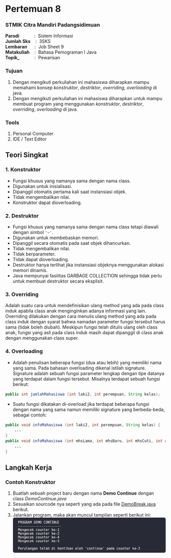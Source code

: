 # Pertemuan 8

### STMIK Citra Mandiri Padangsidimuan

**Parodi**&nbsp;&nbsp;&nbsp;&nbsp;&nbsp;&nbsp;&nbsp;&nbsp;&nbsp;&nbsp;&nbsp;&nbsp;:&nbsp;&nbsp;Sistem Informasi <br>
**Jumlah Sks**&nbsp;&nbsp;&nbsp;&nbsp;:&nbsp;&nbsp;3SKS <br>
**Lembaran**&nbsp;&nbsp;&nbsp;&nbsp;&nbsp;&nbsp;:&nbsp;&nbsp;Job Sheet 9 <br>
**Matakuliah**&nbsp;&nbsp;&nbsp;&nbsp;:&nbsp;&nbsp;Bahasa Pemograman I Java<br>
**Topik_**&nbsp;&nbsp;&nbsp;&nbsp;&nbsp;&nbsp;&nbsp;&nbsp;&nbsp;&nbsp;&nbsp;&nbsp;:&nbsp;&nbsp;Pewarisan

### Tujuan

1. Dengan mengikuti perkuliahan ini mahasiswa diharapkan mampu memahami konsep _konstruktor_, _destriktor_, _overriding_, _overloading_ di java.
2. Dengan mengikuti perkuliahan ini mahasiswa diharapkan untuk mampu membuat program yang menggunakan _konstruktor_, _destriktor_, _overriding_, _overloading_ di java.

### Tools

1. Personal Computer
2. IDE / Text Editor

## Teori Singkat

### 1. Konstruktor

+ Fungsi khusus yang namanya sama dengan nama class.
+ Digunakan untuk inisialisasi.
+ Dipanggil otomatis pertama kali saat instansiasi objek.
+ Tidak mengembalikan nilai.
+ Konstruktor dapat dioverloading.

### 2. Destruktor

+ Fungsi khusus yang namanya sama dengan nama class tetapi diawali dengan simbol `'~'`.
+ Digunakan untuk membebaskan memori.
+ Dipanggil secara otomatis pada saat objek dihancurkan.
+ Tidak mengembalikan nilai.
+ Tidak berparameter.
+ Tidak dapat dioverloading.
+ Destruktor hanya terlihat jika instansiasi objeknya menggunakan alokasi memori dinamis.
+ Java mempunyai fasilitas GARBAGE COLLECTION sehingga tidak perlu untuk membuat destruktor secara eksplisit.

### 3. Overriding

Adalah suatu cara untuk mendefinisikan ulang method yang ada pada class induk apabila class anak menginginkan adanya informasi yang lain. Overriding dilakukan dengan cara menulis ulang method yang ada pada class induk dengan syarat bahwa namadan parameter fungsi tersebut harus sama (tidak boleh diubah). Meskipun fungsi telah ditulis ulang oleh class anak, fungsi yang asli pada class induk masih dapat dipanggil di class anak dengan menggunakan class super.

### 4. Overloading

+ Adalah penulisan beberapa fungsi (dua atau lebih) yang memiliki nama yang sama. Pada bahasan overloading dikenal istilah signature. Signature adalah sebuah fungsi parameter lengkap dengan tipe datanya yang terdapat dalam fungsi tersebut. Misalnya terdapat sebuah fungsi berikut:
```java
public int jumlahMahasiswa (int laki2, int perempuan, String kelas);
```
+ Suatu fungsi dikatakan di-overload jika terdapat beberapa fungsi dengan nama yang sama namun memiliki signature yang berbeda-beda, sebagai contoh:
```java
public void infoMahasiswa (int laki2, int perempuan, String kelas) { 
	...
}
public void infoMahasiswa (int mhsLama, int mhsBaru, int mhsCuti, int angkatan) {
	...
}
```

## Langkah Kerja

### Contoh Konstruktor

1. Buatlah sebuah project baru dengan nama **Demo Continue** dengan class *DemoContinue.java*
2. Sesuaikan sourcode nya seperti yang ada pada file [DemoBreak.java](https://github.com/Fajar-ab/Pemograman-Dasar-JAVA-SCM/blob/master/Pertemuan%2004/Demo%20Continue/src/democontinue/DemoContinue.java "Buka Github") berikut.
3. Jalankan program, maka akan muncul tampilan seperti berikut ini: <br>
![Output - Demo While](https://github.com/Fajar-ab/Pemograman-Dasar-JAVA-SCM/blob/master/Image/%23P04%20-%2006.png "Output - Demo Continue")